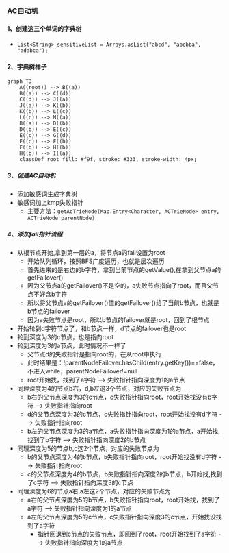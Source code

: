 ### AC自动机

#### 1、创建这三个单词的字典树

* `List<String> sensitiveList = Arrays.asList("abcd", "abcbba", "adabca");`

#### 2、字典树样子

```mermaid
graph TD
    A((root)) --> B((a))
    B((a)) --> C((d))
    C((d)) --> J((a))
    J((a)) --> K((b))
    K((b)) --> L((c))
    L((c)) --> M((a))
    B((a)) --> D((b))
    D((b)) --> E((c))
    E((c)) --> G((d))
    E((c)) --> F((b))
    F((b)) --> H((b))
    H((b)) --> I((a))
    classDef root fill: #f9f, stroke: #333, stroke-width: 4px;
```

##### 3、创建AC自动机

* 添加敏感词生成字典树
* 敏感词加上kmp失败指针
    * 主要方法：`getAcTrieNode(Map.Entry<Character, ACTrieNode> entry, ACTrieNode parentNode)`

##### 4、添加fail指针流程

* 从根节点开始,拿到第一层的a，将节点a的fail设置为root
    * 开始队列循环，按照BFS广度遍历，也就是层次遍历
    * 首先进来的是右边的b字符，拿到当前节点的getValue(),在拿到父节点a的getFailover()
    * 因为父节点a的getFailover()不是空的，a失败节点指向了root，而且父节点不好含b字符
    * 所以将父节点a的getFailover()值的getFailover()给了当前b节点，也就是b节点的failover
    * 因为a失败节点是root，所以b节点的failover就是root，回到了根节点
* 开始轮到d字符节点了，和b节点一样，d节点的failover也是root
* 轮到深度为3的c节点，也是指向root
* 轮到深度为3的a节点，此时情况不一样了
    * 父节点d的失败指针是指向root的，在从root中执行
    * 此时结果是：!parentNodeFailover.hasChild(entry.getKey())==false，不进入while，parentNodeFailover!=null
    * root开始找，找到了a字符 --> 失败指针指向深度为1的a节点
* 同理深度为4的节点b右，d,b左这3个节点，对应的失败节点为
    * b右的父节点深度为3的c节点，c失败指针指向root，root开始找没有b字符 --> 失败指针指向root
    * d的父节点深度为3的c节点，c失败指针指向root，root开始找没有d字符 --> 失败指针指向root
    * b左的父节点深度为3的a节点，a失败指针指向深度为1的a节点，a开始找,找到了b字符 --> 失败指针指向深度2的b节点
* 同理深度为5的节点b,c这2个节点，对应的失败节点为
    * b的父节点深度为4的`b`节点，`b`失败指针指向root，root开始找没有d字符 --> 失败指针指向root
    * c的父节点深度为4的b节点，b失败指针指向深度2的b节点，b开始找,找到了c字符 --> 失败指针指向深度3的c节点
* 同理深度为6的节点a右,a左这2个节点，对应的失败节点为
    * a右的父节点深度为5的b节点，b失败指针指向root，root开始找，找到了a字符 --> 失败指针指向深度为1的a节点
    * a左的父节点深度为5的c节点，c失败指针指向深度3的c节点，开始找没找到了a字符
      * 指针回退到c节点的失败节点，即回到了root，root开始找到了a字符 --> 失败指针指向深度为1的a节点

